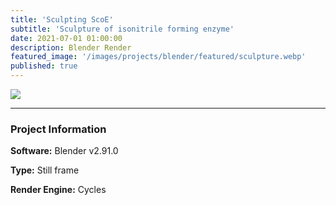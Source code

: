 ```yaml
---
title: 'Sculpting ScoE'
subtitle: 'Sculpture of isonitrile forming enzyme'
date: 2021-07-01 01:00:00
description: Blender Render
featured_image: '/images/projects/blender/featured/sculpture.webp'
published: true
---
```


![](/images/projects/blender/full_size/sculpture.png)

---

### Project Information

**Software:** Blender v2.91.0

**Type:** Still frame

**Render Engine:** Cycles
